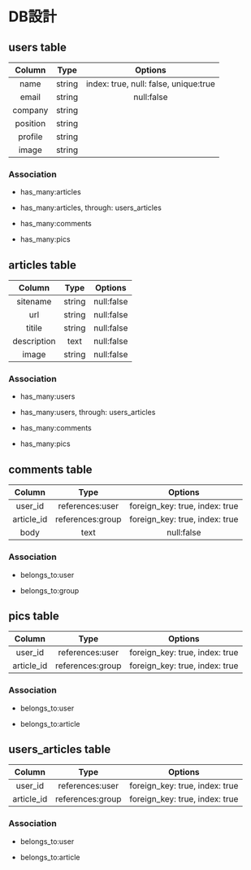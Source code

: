 # DB設計

## users table


|   Column   |     Type    |              Options                |
|:----------:|:-----------:|:-----------------------------------:|
| name       | string      |index: true, null: false, unique:true|
| email      | string      |null:false                           |
| company    | string      |                                     |
| position   | string      |                                     |
| profile    | string      |                                     |
| image      | string      |                                     |

### Association

* has_many:articles

* has_many:articles, through: users_articles

* has_many:comments

* has_many:pics


## articles table


|   Column   |       Type      |            Options              |
|:----------:|:---------------:|:-------------------------------:|
| sitename   | string          |null:false                       |
| url        | string          |null:false                       |
| titile     | string          |null:false                       |
| description| text            |null:false                       |
| image      | string          |null:false                       |

### Association

* has_many:users

* has_many:users, through: users_articles

* has_many:comments

* has_many:pics


## comments table


|   Column   |      Type       |              Options            |
|:----------:|:---------------:|:-------------------------------:|
| user_id    | references:user |foreign_key: true, index: true   |
| article_id | references:group|foreign_key: true, index: true   |
| body       | text            |null:false                       |

### Association

* belongs_to:user

* belongs_to:group


## pics table


|   Column   |       Type      |            Options              |
|:----------:|:---------------:|:-------------------------------:|
| user_id    | references:user |foreign_key: true, index: true   |
| article_id | references:group|foreign_key: true, index: true   |

### Association

* belongs_to:user

* belongs_to:article


## users_articles table


|   Column   |       Type      |            Options              |
|:----------:|:---------------:|:-------------------------------:|
| user_id    | references:user |foreign_key: true, index: true   |
| article_id | references:group|foreign_key: true, index: true   |

### Association

* belongs_to:user

* belongs_to:article


